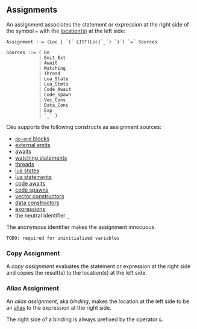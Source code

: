 ## Assignments

An assignment associates the statement or expression at the right side of the
symbol `=` with the [location(s)](../storage_classes/#locations) at the left side:

```ceu
Assignment ::= (Loc | `(´ LIST(Loc|`_´) `)´) `=´ Sources

Sources ::= ( Do
            | Emit_Ext
            | Await
            | Watching
            | Thread
            | Lua_State
            | Lua_Stmts
            | Code_Await
            | Code_Spawn
            | Vec_Cons
            | Data_Cons
            | Exp
            | `_´ )
```

Céu supports the following constructs as assignment sources:

- [`do-end` blocks](#do-end-and-escape)
- [external emits](#events_1)
- [awaits](#await)
- [watching statements](#watching)
- [threads](#thread)
- [lua states](#lua-state)
- [lua statements](#lua-statement)
- [code awaits](#code-invocation)
- [code spawns](#code-invocation)
- [vector constructors](../expressions/#constructor)
- [data constructors](#data-constructor)
- [expressions](../expressions/#locations-expressions)
- the neutral identifier `_`

The anonymous identifier makes the assignment innocuous.

`TODO: required for uninitialized variables`

### Copy Assignment

A *copy assignment* evaluates the statement or expression at the right side and
copies the result(s) to the location(s) at the left side.

### Alias Assignment

An *alias assignment*, aka *binding*, makes the location at the left side to be
an [alias](../storage_classes/#aliases) to the expression at the right side.

The right side of a binding is always prefixed by the operator `&`.
